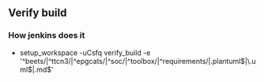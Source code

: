 ## Verify build

### How jenkins does it

+ setup_workspace -uCsfq verify_build -e '^beets/|^ttcn3/|^epgcats/|^soc/|^toolbox/|^requirements/|\.plantuml$|\.uml$|\.md$'